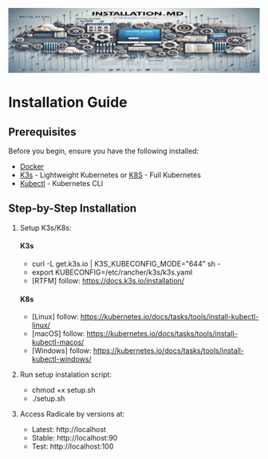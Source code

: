![My Image](./assets/installation.png)
# Installation Guide

## Prerequisites
Before you begin, ensure you have the following installed:
- [Docker](https://docs.docker.com/get-docker/)
- [K3s](https://k3s.io/) - Lightweight Kubernetes or [K8S](https://kubernetes.io/) - Full Kubernetes
- [Kubectl](https://kubernetes.io/docs/tasks/tools/install-kubectl/) - Kubernetes CLI

## Step-by-Step Installation
1. Setup K3s/K8s:
    #### K3s
    - curl -L get.k3s.io | K3S_KUBECONFIG_MODE="644" sh -
    - export KUBECONFIG=/etc/rancher/k3s/k3s.yaml
    - [RTFM] follow: https://docs.k3s.io/installation/
    #### K8s
    - [Linux]   follow: https://kubernetes.io/docs/tasks/tools/install-kubectl-linux/
    - [macOS]   follow: https://kubernetes.io/docs/tasks/tools/install-kubectl-macos/
    - [Windows] follow: https://kubernetes.io/docs/tasks/tools/install-kubectl-windows/

2. Run setup instalation script:
    - chmod +x setup.sh
    - ./setup.sh

3. Access Radicale by versions at:
    - Latest: http://localhost
    - Stable: http://localhost:90
    - Test: http://localhost:100
